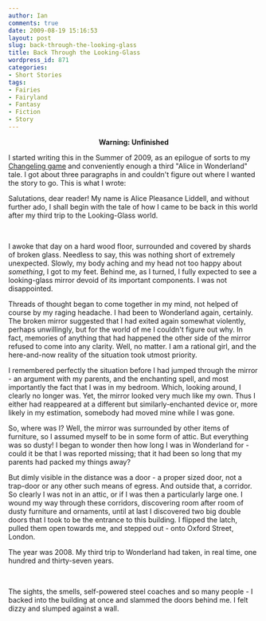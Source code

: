 ```yaml
---
author: Ian
comments: true
date: 2009-08-19 15:16:53
layout: post
slug: back-through-the-looking-glass
title: Back Through the Looking-Glass
wordpress_id: 871
categories:
- Short Stories
tags:
- Fairies
- Fairyland
- Fantasy
- Fiction
- Story
---
```


<div id="notes"><p align="center"><strong>Warning: Unfinished</strong></p><p>I started writing this in the Summer of 2009, as an epilogue of sorts to my <a href="/rpgs/changeling-in-love-and-war">Changeling game</a> and conveniently enough a third "Alice in Wonderland" tale.  I got about three paragraphs in and couldn't figure out where I wanted the story to go.  This is what I wrote:</p></div>

<div class="story" markdown="1">
<p>Salutations, dear reader!  My name is Alice Pleasance Liddell, and without further ado, I shall begin with the tale of how I came to be back in this world after my third trip to the Looking-Glass world.</p>
<br />
<p>I awoke that day on a hard wood floor, surrounded and covered by shards of broken glass.  Needless to say, this was nothing short of extremely unexpected.  Slowly, my body aching and my head not too happy about <i>something</i>, I got to my feet.  Behind me, as I turned, I fully expected to see a looking-glass mirror devoid of its important components.  I was not disappointed.</p>
<p>Threads of thought began to come together in my mind, not helped of course by my raging headache.  I had been to Wonderland again, certainly.  The broken mirror suggested that I had exited again somewhat violently, perhaps unwillingly, but for the world of me I couldn&#039;t figure out why.  In fact, memories of anything that had happened the other side of the mirror refused to come into any clarity.  Well, no matter.  I am a rational girl, and the here-and-now reality of the situation took utmost priority.</p>
<p>I remembered perfectly the situation before I had jumped through the mirror - an argument with my parents, and the enchanting spell, and most importantly the fact that I was in my bedroom.  Which, looking around, I clearly no longer was.  Yet, the mirror looked very much like my own.  Thus I either had reappeared at a different but similarly-enchanted device or, more likely in my estimation, somebody had moved mine while I was gone.</p>
<p>So, where was I?  Well, the mirror was surrounded by other items of furniture, so I assumed myself to be in some form of attic.  But everything was so dusty!  I began to wonder then how long I was in Wonderland for - could it be that I was reported missing; that it had been so long that my parents had packed my things away?</p>
<p>But dimly visible in the distance was a door - a proper sized door, not a trap-door or any other such means of egress.  And outside that, a corridor.  So clearly I was not in an attic, or if I was then a particularly large one.  I wound my way through these corridors, discovering room after room of dusty furniture and ornaments, until at last I discovered two big double doors that I took to be the entrance to this building.  I flipped the latch, pulled them open towards me, and stepped out - onto Oxford Street, London.</p>
<p>The year was 2008.  My third trip to Wonderland had taken, in real time, one hundred and thirty-seven years.</p>
<br />
<p>The sights, the smells, self-powered steel coaches and so many people - I backed into the building at once and slammed the doors behind me.  I felt dizzy and slumped against a wall.</p>
</div>
